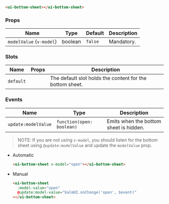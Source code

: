 ```html
<ui-bottom-sheet></ui-bottom-sheet>
```

### Props

| Name                     | Type    | Default | Description |
| ------------------------ | ------- | ------- | ----------- |
| `modelValue` (`v-model`) | boolean | `false` | Mandatory.  |

### Slots

| Name      | Props | Description                                              |
| --------- | ----- | -------------------------------------------------------- |
| `default` |       | The default slot holds the content for the bottom sheet. |

### Events

| Name                | Type                      | Description                            |
| ------------------- | ------------------------- | -------------------------------------- |
| `update:modelValue` | `function(open: boolean)` | Emits when the bottom sheet is hidden. |

> NOTE: If you are not using `v-model`, you should listen for the bottom sheet using `@update:modelValue` and update the `modelValue` prop.

- Automatic

  ```html
  <ui-bottom-sheet v-model="open"></ui-bottom-sheet>
  ```

- Manual

  ```html
  <ui-bottom-sheet
    :model-value="open"
    @update:model-value="balmUI.onChange('open', $event)"
  ></ui-bottom-sheet>
  ```
